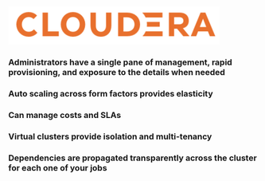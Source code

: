<img src="./images/cloudera-logo.png" alt=""/><br>

### Administrators have a single pane of management, rapid provisioning, and exposure to the details when needed

### Auto scaling across form factors provides elasticity

### Can manage costs and SLAs

### Virtual clusters provide isolation and multi-tenancy

### Dependencies are propagated transparently across the cluster for each one of your jobs
